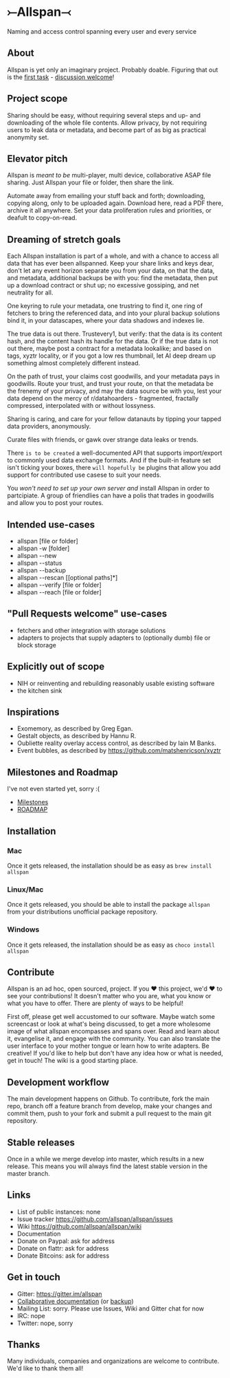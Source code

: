 # ⤚Allspan⤙ 
Naming and access control spanning every user and every service

## About
Allspan is yet only an imaginary project. Probably doable. Figuring that out is the [first task](https://github.com/allspan/allspan/issues/1) - [discussion welcome](https://gitter.im/allspan)!

## Project scope
Sharing should be easy, without requiring several steps and up- and downloading of the whole file contents. Allow privacy, by not requiring users to leak data or metadata, and become part of as big as practical anonymity set.

## Elevator pitch
Allspan is _meant to be_ multi-player, multi device, collaborative ASAP file sharing. Just Allspan your file or folder, then share the link. 

Automate away from emailing your stuff back and forth; downloading, copying along, only to be uploaded again. Download here, read a PDF there, archive it all anywhere. Set your data proliferation rules and priorities, or deafult to copy-on-read.

## Dreaming of stretch goals
Each Allspan installation is part of a whole, and with a chance to access all data that has ever been allspanned. Keep your share links and keys dear, don't let any event horizon separate you from your data, on that the data, and metadata, additional backups be with you: find the metadata, then put up a download contract or shut up; no excessive gossiping, and net neutrality for all.

One keyring to rule your metadata, one trustring to find it, one ring of fetchers to bring the referenced data, and into your plural backup solutions bind it, in your datascapes, where your data shadows and indexes lie.

The true data is out there. Trustevery1, but verify: that the data is its content hash, and the content hash its handle for the data. Or if the true data is not out there, maybe post a contract for a metadata lookalike; and based on tags, xyztr locality, or if you got a low res thumbnail, let AI deep dream up something almost completely different instead.

On the path of trust, your claims cost goodwills, and your metadata pays in goodwills. Route your trust, and trust your route, on that the metadata be the frenemy of your privacy, and may the data source be with you, lest your data depend on the mercy of r/datahoarders - fragmented, fractally compressed, interpolated with or without lossyness.

Sharing is caring, and care for your fellow datanauts by tipping your tapped data providers, anonymously.

Curate files with friends, or gawk over strange data leaks or trends.

There `is to be created` a well-documented API that supports import/export to commonly used data exchange formats. And if the built-in feature set isn't ticking your boxes, there `will hopefully be` plugins that allow you add support for contributed use casese to suit your needs.

You _won't need to set up your own server and_ install Allspan in order to partcipiate. A group of friendlies can have a polis that trades in goodwills and allow you to post your routes.

## Intended use-cases
- allspan [file or folder]
- allspan -w [folder]
- allspan --new
- allspan --status
- allspan --backup
- allspan --rescan [[optional paths]\*]
- allspan --verify [file or folder]
- allspan --reach [file or folder]

## "Pull Requests welcome" use-cases
- fetchers and other integration with storage solutions
- adapters to projects that supply adapters to (optionally dumb) file or block storage

## Explicitly out of scope
- NIH or reinventing and rebuilding reasonably usable existing software
- the kitchen sink

## Inspirations
- Exomemory, as described by Greg Egan.
- Gestalt objects, as described by Hannu R.
- Oubliette reality overlay access control, as described by Iain M Banks.
- Event bubbles, as described by https://github.com/matshenricson/xyztr

## Milestones and Roadmap
I've not even started yet, sorry :(
- [Milestones](https://github.com/allspan/allspan/milestones)
- [ROADMAP](https://github.com/allspan/allspan/blob/master/ROADMAP.md)

## Installation

### Mac
Once it gets released, the installation should be as easy as `brew install allspan`

### Linux/Mac
Once it gets released, you should be able to install the package `allspan` from your distributions unofficial package repository.

### Windows
Once it gets released, the installation should be as easy as `choco install allspan`

## Contribute
Allspan is an ad hoc, open sourced, project. If you ❤ this project, we'd ❤ to see your contributions! It doesn't matter who you are, what you know or what you have to offer. There are plenty of ways to be helpful!

First off, please get well accustomed to our software. Maybe watch some screencast or look at what's being discussed, to get a more wholesome image of what allspan encompasses and spans over. Read and learn about it, evangelise it, and engage with the community. You can also translate the user interface to your mother tongue or learn how to write adapters. Be creative!
If you'd like to help but don't have any idea how or what is needed, get in touch! The wiki is a good starting place.

## Development workflow
The main development happens on Github. To contribute, fork the main repo, branch off a feature branch from develop, make your changes and commit them, push to your fork and submit a pull request to the main git repository.

## Stable releases
Once in a while we merge develop into master, which results in a new release. This means you will always find the latest stable version in the master branch.

## Links
- List of public instances: none
- Issue tracker https://github.com/allspan/allspan/issues
- Wiki https://github.com/allspan/allspan/wiki
- Documentation
- Donate on Paypal: ask for address
- Donate on flattr: ask for address
- Donate Bitcoins: ask for address

## Get in touch
- Gitter: https://gitter.im/allspan
- [Collaborative documentation](https://etherpad.fr/p/allspan) (or [backup](https://etherpad.net/p/allspan))
- Mailing List: sorry. Please use Issues, Wiki and Gitter chat for now
- IRC: nope
- Twitter: nope, sorry

## Thanks
Many individuals, companies and organizations are welcome to contribute. We'd like to thank them all!
